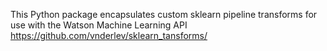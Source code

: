 This Python package encapsulates custom sklearn pipeline transforms for use with the Watson Machine Learning API
https://github.com/vnderlev/sklearn_tansforms/
